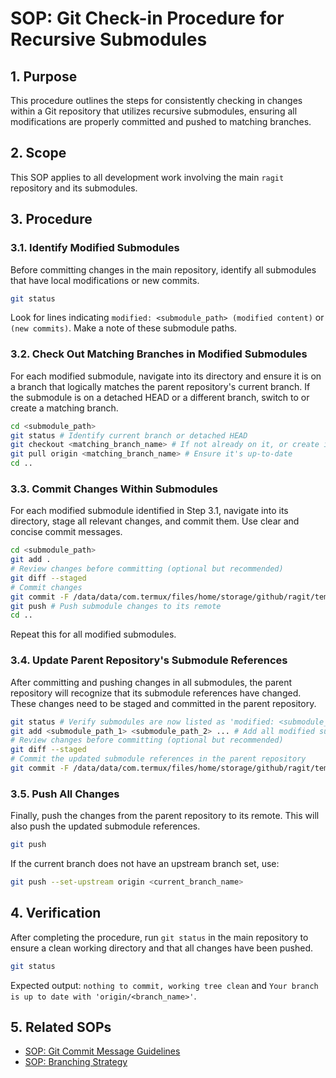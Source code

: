 # SOP: Git Check-in Procedure for Recursive Submodules

## 1. Purpose
This procedure outlines the steps for consistently checking in changes within a Git repository that utilizes recursive submodules, ensuring all modifications are properly committed and pushed to matching branches.

## 2. Scope
This SOP applies to all development work involving the main `ragit` repository and its submodules.

## 3. Procedure

### 3.1. Identify Modified Submodules
Before committing changes in the main repository, identify all submodules that have local modifications or new commits.

```bash
git status
```
Look for lines indicating `modified: <submodule_path> (modified content)` or `(new commits)`. Make a note of these submodule paths.

### 3.2. Check Out Matching Branches in Modified Submodules
For each modified submodule, navigate into its directory and ensure it is on a branch that logically matches the parent repository's current branch. If the submodule is on a detached HEAD or a different branch, switch to or create a matching branch.

```bash
cd <submodule_path>
git status # Identify current branch or detached HEAD
git checkout <matching_branch_name> # If not already on it, or create if necessary
git pull origin <matching_branch_name> # Ensure it's up-to-date
cd ..
```

### 3.3. Commit Changes Within Submodules
For each modified submodule identified in Step 3.1, navigate into its directory, stage all relevant changes, and commit them. Use clear and concise commit messages.

```bash
cd <submodule_path>
git add .
# Review changes before committing (optional but recommended)
git diff --staged
# Commit changes
git commit -F /data/data/com.termux/files/home/storage/github/ragit/temp_commit_message.txt # Use the standard commit message file
git push # Push submodule changes to its remote
cd ..
```
Repeat this for all modified submodules.

### 3.4. Update Parent Repository's Submodule References
After committing and pushing changes in all submodules, the parent repository will recognize that its submodule references have changed. These changes need to be staged and committed in the parent repository.

```bash
git status # Verify submodules are now listed as 'modified: <submodule_path> (new commits)'
git add <submodule_path_1> <submodule_path_2> ... # Add all modified submodules
# Review changes before committing (optional but recommended)
git diff --staged
# Commit the updated submodule references in the parent repository
git commit -F /data/data/com.termux/files/home/storage/github/ragit/temp_commit_message.txt # Use the standard commit message file
```

### 3.5. Push All Changes
Finally, push the changes from the parent repository to its remote. This will also push the updated submodule references.

```bash
git push
```
If the current branch does not have an upstream branch set, use:
```bash
git push --set-upstream origin <current_branch_name>
```

## 4. Verification
After completing the procedure, run `git status` in the main repository to ensure a clean working directory and that all changes have been pushed.

```bash
git status
```
Expected output: `nothing to commit, working tree clean` and `Your branch is up to date with 'origin/<branch_name>'`.

## 5. Related SOPs
- [SOP: Git Commit Message Guidelines](link_to_commit_message_sop_if_exists)
- [SOP: Branching Strategy](link_to_branching_strategy_sop_if_exists)
